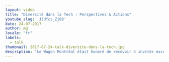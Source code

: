 ```yaml
---
layout: video
title: "Diversité dans la Tech : Perspectives & Actions"
youtube_slug: 'JJdfcs_Zj88'
date: 24-07-2017
author: mg
locale: "fr"
labels:
  - talk
thumbnail: 2017-07-24-talk-diversite-dans-la-tech.jpg
description: "Le Wagon Montréal était honoré de recevoir 4 invités exceptionnels à son Wagon Talk: Cassie L. Rhéaume, Chloé Freslon, Emma Williams et Ilias Benjelloun, pour une édition spéciale portant sur le thème de la diversité dans la tech."
---
```

